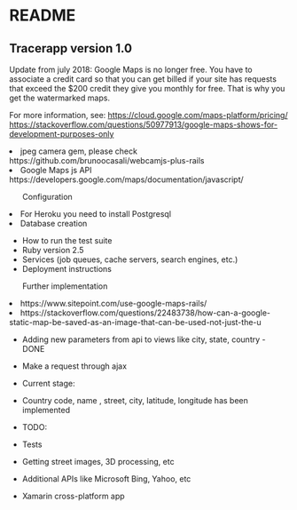 
# README

<h2>Tracerapp version 1.0</h2>
Update from july 2018: 
Google Maps is no longer free. You have to associate a credit card so that you can get billed if your site has requests that exceed the $200 credit they give you monthly for free. That is why you get the watermarked maps.

For more information, see: https://cloud.google.com/maps-platform/pricing/
https://stackoverflow.com/questions/50977913/google-maps-shows-for-development-purposes-only


<li>jpeg camera gem, please check https://github.com/brunoocasali/webcamjs-plus-rails</li>
<li>Google Maps js API</li>
https://developers.google.com/maps/documentation/javascript/
<ul>Configuration</ul>
<li>For Heroku you need to install Postgresql</li>
<li>Database creation</li>


* How to run the test suite
* Ruby version 2.5
* Services (job queues, cache servers, search engines, etc.)
* Deployment instructions

<ul>Further implementation</ul>
<li>https://www.sitepoint.com/use-google-maps-rails/</li>
<li>https://stackoverflow.com/questions/22483738/how-can-a-google-static-map-be-saved-as-an-image-that-can-be-used-not-just-the-u</li>

* Adding new parameters from api to views like city, state, country - DONE
* Make a request through ajax

* Current stage:
* Country code, name , street, city, latitude, longitude has been implemented
* TODO:
* Tests
* Getting street images, 3D processing, etc
* Additional APIs like Microsoft Bing, Yahoo, etc
* Xamarin cross-platform app
  
